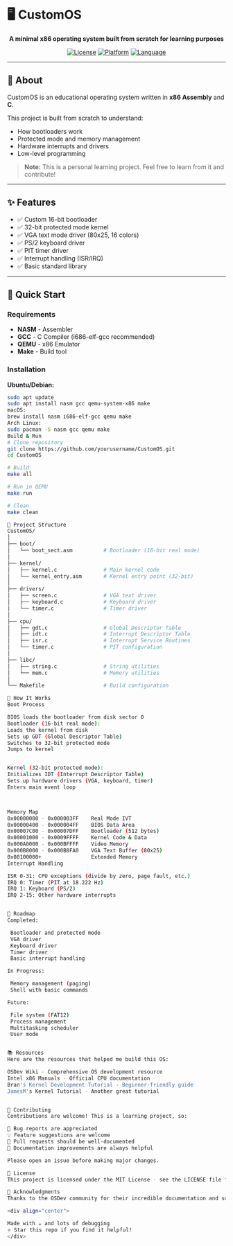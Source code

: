 # 🖥️ CustomOS

<div align="center">

**A minimal x86 operating system built from scratch for learning purposes**

[![License](https://img.shields.io/badge/license-MIT-blue.svg)](LICENSE)
[![Platform](https://img.shields.io/badge/platform-x86-orange.svg)]()
[![Language](https://img.shields.io/badge/language-C%20%7C%20ASM-green.svg)]()

</div>

---

## 📖 About

CustomOS is an educational operating system written in **x86 Assembly** and **C**. 

This project is built from scratch to understand:
- How bootloaders work
- Protected mode and memory management
- Hardware interrupts and drivers
- Low-level programming

> **Note:** This is a personal learning project. Feel free to learn from it and contribute!

---

## ✨ Features

- ✅ Custom 16-bit bootloader
- ✅ 32-bit protected mode kernel
- ✅ VGA text mode driver (80x25, 16 colors)
- ✅ PS/2 keyboard driver
- ✅ PIT timer driver
- ✅ Interrupt handling (ISR/IRQ)
- ✅ Basic standard library

---

## 🚀 Quick Start

### Requirements

- **NASM** - Assembler
- **GCC** - C Compiler (i686-elf-gcc recommended)
- **QEMU** - x86 Emulator
- **Make** - Build tool

### Installation

**Ubuntu/Debian:**
```bash
sudo apt update
sudo apt install nasm gcc qemu-system-x86 make
macOS:
brew install nasm i686-elf-gcc qemu make
Arch Linux:
sudo pacman -S nasm gcc qemu make
Build & Run
# Clone repository
git clone https://github.com/yourusername/CustomOS.git
cd CustomOS

# Build
make all

# Run in QEMU
make run

# Clean
make clean

📁 Project Structure
CustomOS/
│
├── boot/
│   └── boot_sect.asm          # Bootloader (16-bit real mode)
│
├── kernel/
│   ├── kernel.c               # Main kernel code
│   └── kernel_entry.asm       # Kernel entry point (32-bit)
│
├── drivers/
│   ├── screen.c               # VGA text driver
│   ├── keyboard.c             # Keyboard driver
│   └── timer.c                # Timer driver
│
├── cpu/
│   ├── gdt.c                  # Global Descriptor Table
│   ├── idt.c                  # Interrupt Descriptor Table
│   ├── isr.c                  # Interrupt Service Routines
│   └── timer.c                # PIT configuration
│
├── libc/
│   ├── string.c               # String utilities
│   └── mem.c                  # Memory utilities
│
└── Makefile                   # Build configuration

🔧 How It Works
Boot Process

BIOS loads the bootloader from disk sector 0
Bootloader (16-bit real mode):
Loads the kernel from disk
Sets up GDT (Global Descriptor Table)
Switches to 32-bit protected mode
Jumps to kernel


Kernel (32-bit protected mode):
Initializes IDT (Interrupt Descriptor Table)
Sets up hardware drivers (VGA, keyboard, timer)
Enters main event loop



Memory Map
0x00000000 - 0x000003FF    Real Mode IVT
0x00000400 - 0x000004FF    BIOS Data Area
0x00007C00 - 0x00007DFF    Bootloader (512 bytes)
0x00001000 - 0x0009FFFF    Kernel Code & Data
0x000A0000 - 0x000BFFFF    Video Memory
0x000B8000 - 0x000B8FA0    VGA Text Buffer (80x25)
0x00100000+                Extended Memory
Interrupt Handling

ISR 0-31: CPU exceptions (divide by zero, page fault, etc.)
IRQ 0: Timer (PIT at 18.222 Hz)
IRQ 1: Keyboard (PS/2)
IRQ 2-15: Other hardware interrupts


🎯 Roadmap
Completed:

 Bootloader and protected mode
 VGA driver
 Keyboard driver
 Timer driver
 Basic interrupt handling

In Progress:

 Memory management (paging)
 Shell with basic commands

Future:

 File system (FAT12)
 Process management
 Multitasking scheduler
 User mode


📚 Resources
Here are the resources that helped me build this OS:

OSDev Wiki - Comprehensive OS development resource
Intel x86 Manuals - Official CPU documentation
Bran's Kernel Development Tutorial - Beginner-friendly guide
JamesM's Kernel Tutorial - Another great tutorial


🤝 Contributing
Contributions are welcome! This is a learning project, so:

🐛 Bug reports are appreciated
💡 Feature suggestions are welcome
🔧 Pull requests should be well-documented
📖 Documentation improvements are always helpful

Please open an issue before making major changes.

📄 License
This project is licensed under the MIT License - see the LICENSE file for details.

🙏 Acknowledgments
Thanks to the OSDev community for their incredible documentation and support.

<div align="center">

Made with ☕ and lots of debugging
⭐ Star this repo if you find it helpful!
</div>
```
